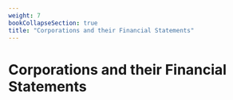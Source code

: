 ```yaml
---
weight: 7
bookCollapseSection: true
title: "Corporations and their Financial Statements"
---
```


# Corporations and their Financial Statements

